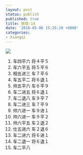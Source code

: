 ```yaml
---
layout: post
status: publish
published: true
title: 排局-14
date: '2018-05-06 15:25:19 +0800'
categories:
- Xiangqi
---
```


![](../../../imgs/2018/05/capture-14-1.png)

1. 车四平六 将４平５
2. 车六平五 将５平６
3. 相五进三 车７平６
4. 车五平二 将６退１
5. 帅五平六 车６平９
6. 车二进五 将６退１
7. 车二退八 车９平７
8. 车二进三 车７平９
9. 帅六进一 车９进１
10. 帅六进一 车９平２
11. 帅六平五 车２退２
12. 仕五进六 车２退６
13. 车二进六 将６进１
14. 车二退一 将６退１
15. 车二平八
